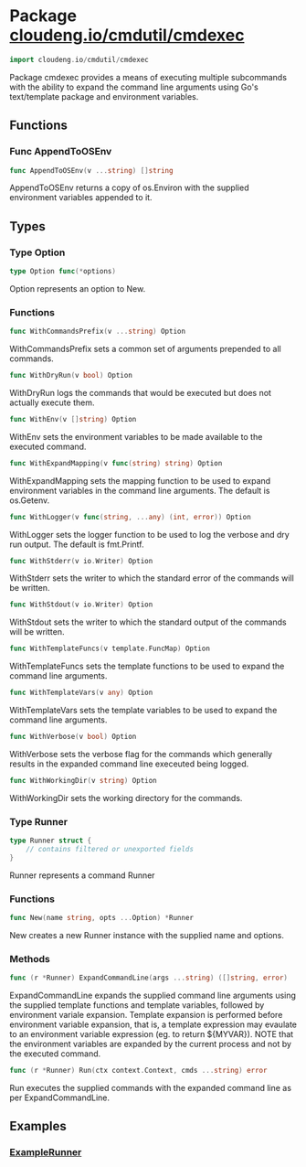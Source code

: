 # Package [cloudeng.io/cmdutil/cmdexec](https://pkg.go.dev/cloudeng.io/cmdutil/cmdexec?tab=doc)

```go
import cloudeng.io/cmdutil/cmdexec
```

Package cmdexec provides a means of executing multiple subcommands with
the ability to expand the command line arguments using Go's text/template
package and environment variables.

## Functions
### Func AppendToOSEnv
```go
func AppendToOSEnv(v ...string) []string
```
AppendToOSEnv returns a copy of os.Environ with the supplied environment
variables appended to it.



## Types
### Type Option
```go
type Option func(*options)
```
Option represents an option to New.

### Functions

```go
func WithCommandsPrefix(v ...string) Option
```
WithCommandsPrefix sets a common set of arguments prepended to all commands.


```go
func WithDryRun(v bool) Option
```
WithDryRun logs the commands that would be executed but does not actually
execute them.


```go
func WithEnv(v []string) Option
```
WithEnv sets the environment variables to be made available to the executed
command.


```go
func WithExpandMapping(v func(string) string) Option
```
WithExpandMapping sets the mapping function to be used to expand environment
variables in the command line arguments. The default is os.Getenv.


```go
func WithLogger(v func(string, ...any) (int, error)) Option
```
WithLogger sets the logger function to be used to log the verbose and dry
run output. The default is fmt.Printf.


```go
func WithStderr(v io.Writer) Option
```
WithStderr sets the writer to which the standard error of the commands will
be written.


```go
func WithStdout(v io.Writer) Option
```
WithStdout sets the writer to which the standard output of the commands will
be written.


```go
func WithTemplateFuncs(v template.FuncMap) Option
```
WithTemplateFuncs sets the template functions to be used to expand the
command line arguments.


```go
func WithTemplateVars(v any) Option
```
WithTemplateVars sets the template variables to be used to expand the
command line arguments.


```go
func WithVerbose(v bool) Option
```
WithVerbose sets the verbose flag for the commands which generally results
in the expanded command line execeuted being logged.


```go
func WithWorkingDir(v string) Option
```
WithWorkingDir sets the working directory for the commands.




### Type Runner
```go
type Runner struct {
	// contains filtered or unexported fields
}
```
Runner represents a command Runner

### Functions

```go
func New(name string, opts ...Option) *Runner
```
New creates a new Runner instance with the supplied name and options.



### Methods

```go
func (r *Runner) ExpandCommandLine(args ...string) ([]string, error)
```
ExpandCommandLine expands the supplied command line arguments using the
supplied template functions and template variables, followed by environment
variale expansion. Template expansion is performed before environment
variable expansion, that is, a template expression may evaulate to an
environment variable expression (eg. to return ${MYVAR}). NOTE that the
environment variables are expanded by the current process and not by the
executed command.


```go
func (r *Runner) Run(ctx context.Context, cmds ...string) error
```
Run executes the supplied commands with the expanded command line as per
ExpandCommandLine.






## Examples
### [ExampleRunner](https://pkg.go.dev/cloudeng.io/cmdutil/cmdexec?tab=doc#example-Runner)




